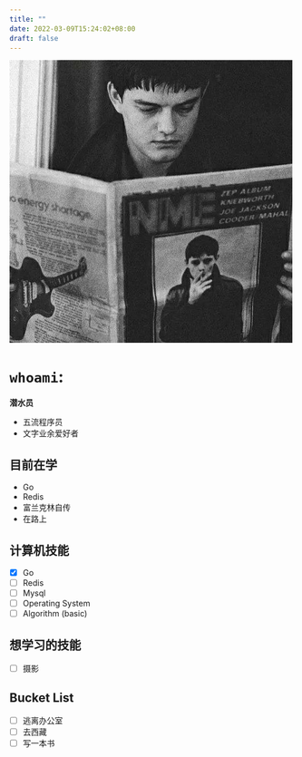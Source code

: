 ```yaml
---
title: ""
date: 2022-03-09T15:24:02+08:00
draft: false
---
```


![avatar](Ian.jpeg)

# `whoami`:

**潜水员**

- 五流程序员
- 文字业余爱好者

## 目前在学

- Go
- Redis
- 富兰克林自传
- 在路上

## 计算机技能
- [x] Go
- [ ] Redis
- [ ] Mysql
- [ ] Operating System
- [ ] Algorithm (basic)

## 想学习的技能

- [ ] 摄影

## Bucket List

- [ ] 逃离办公室
- [ ] 去西藏
- [ ] 写一本书
